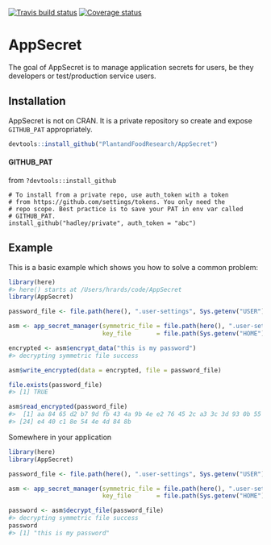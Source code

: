 
<!-- README.md is generated from README.Rmd. Please edit that file -->
[![Travis build status](https://travis-ci.org/PlantandFoodResearch/AppSecret.svg?branch=master)](https://travis-ci.org/PlantandFoodResearch/AppSecret) [![Coverage status](https://coveralls.io/repos/github/PlantandFoodResearch/AppSecret/badge.svg)](https://coveralls.io/r/PlantandFoodResearch/AppSecret?branch=master)

AppSecret
=========

The goal of AppSecret is to manage application secrets for users, be they developers or test/production service users.

Installation
------------

AppSecret is not on CRAN. It is a private repository so create and expose `GITHUB_PAT` appropriately.

``` r
devtools::install_github("PlantandFoodResearch/AppSecret")
```

#### GITHUB\_PAT

from `?devtools::install_github`

    # To install from a private repo, use auth_token with a token
    # from https://github.com/settings/tokens. You only need the
    # repo scope. Best practice is to save your PAT in env var called
    # GITHUB_PAT.
    install_github("hadley/private", auth_token = "abc")

Example
-------

This is a basic example which shows you how to solve a common problem:

``` r
library(here)
#> here() starts at /Users/hrards/code/AppSecret
library(AppSecret)

password_file <- file.path(here(), ".user-settings", Sys.getenv("USER"), "password")

asm <- app_secret_manager(symmetric_file = file.path(here(), ".user-settings", Sys.getenv("USER"), "symmetric.rsa"),
                          key_file       = file.path(Sys.getenv("HOME"), ".app-name", "application-secrets.pem"))

encrypted <- asm$encrypt_data("this is my password")
#> decrypting symmetric file success

asm$write_encrypted(data = encrypted, file = password_file)

file.exists(password_file)
#> [1] TRUE

asm$read_encrypted(password_file)
#>  [1] aa 84 65 d2 b7 9d fb 43 4a 9b 4e e2 76 45 2c a3 3c 3d 93 0b 55 ba 8a
#> [24] e4 40 c1 8e 54 4e 4d 84 8b
```

Somewhere in your application

``` r
library(here)
library(AppSecret)

password_file <- file.path(here(), ".user-settings", Sys.getenv("USER"), "password")

asm <- app_secret_manager(symmetric_file = file.path(here(), ".user-settings", Sys.getenv("USER"), "symmetric.rsa"),
                          key_file       = file.path(Sys.getenv("HOME"), ".app-name", "application-secrets.pem"))

password <- asm$decrypt_file(password_file)
#> decrypting symmetric file success
password
#> [1] "this is my password"
```
